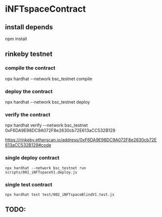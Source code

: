 # iNFTspaceContract

## install depends
npm install

## rinkeby testnet
### compile the contract
npx hardhat --network bsc_testnet compile
### deploy the contract
npx hardhat --network bsc_testnet deploy
### verify the contract
npx hardhat verify --network bsc_testnet 0xF6DA9E98DC9A072F8e2630cb72E613aCC532B129

https://rinkeby.etherscan.io/address/0xF6DA9E98DC9A072F8e2630cb72E613aCC532B129#code


### single deploy contract 
```
npx hardhat --network bsc_testnet run scripts/001_iNFTspaceV1.deploy.js
```
### single test contract
```
npx hardhat test test/002_iNFTspaceBlindV1.test.js
```

## TODO:


